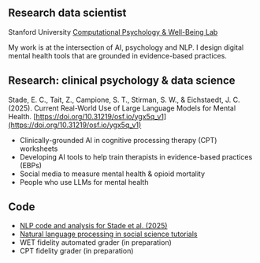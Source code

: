 ## Research data scientist

Stanford University [Computational Psychology & Well-Being Lab](https://cpwb.stanford.edu/people#:~:text=and%20especially%20dancing.-,Samuel%20Campione,-Data%20Scientist%0A%0ASamuel)

My work is at the intersection of AI, psychology and NLP. I design digital mental health tools that are grounded in evidence-based practices. 


## Research: clinical psychology & data science

Stade, E. C., Tait, Z., Campione, S. T., Stirman, S. W., & Eichstaedt, J. C. (2025). Current Real-World Use of Large Language Models for Mental Health. [https://doi.org/10.31219/osf.io/ygx5q_v1](https://doi.org/10.31219/osf.io/ygx5q_v1)

* Clinically-grounded AI in cognitive processing therapy (CPT) worksheets
* Developing AI tools to help train therapists in evidence-based practices (EBPs)
* Social media to measure mental health & opioid mortality
* People who use LLMs for mental health


## Code
* [NLP code and analysis for Stade et al. (2025)](https://osf.io/73n4b/files/osfstorage)
* [Natural language processing in social science tutorials](https://github.com/CompPsychology/psych290_colab_public)
* WET fidelity automated grader (in preparation)
* CPT fidelity grader (in preparation)
